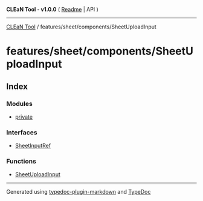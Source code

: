 **CLEaN Tool - v1.0.0** ( [Readme](../../../../README.md) \| API )

***

[CLEaN Tool](../../../../modules.md) / features/sheet/components/SheetUploadInput

# features/sheet/components/SheetUploadInput

## Index

### Modules

- [private](private/README.md)

### Interfaces

- [SheetInputRef](interfaces/SheetInputRef.md)

### Functions

- [SheetUploadInput](functions/SheetUploadInput.md)

***

Generated using [typedoc-plugin-markdown](https://www.npmjs.com/package/typedoc-plugin-markdown) and [TypeDoc](https://typedoc.org/)

